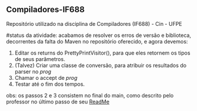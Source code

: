 ## Compiladores-IF688
Repositório utilizado na disciplina de Compiladores (IF688) - Cin - UFPE

#status da atividade:
acabamos de resolver os erros de versão e biblioteca, decorrentes da falta do Maven no repositório oferecido, e agora devemos:
1. Editar os returns do PrettyPrintVisitor(), para que eles retornem os tipos de seus parâmetros.
2. (Talvez) Criar uma classe de conversão, para atribuir os resultados do parser no _prog_
3. Chamar o accept de _prog_
4. Testar até o fim dos tempos.

obs: os passos 2 e 3 consistem no final do main, como descrito pelo professor no último passo de seu [ReadMe](https://github.com/if688/if688.github.io/tree/master/2018.1/atividades/04-MiniJavaAST)
